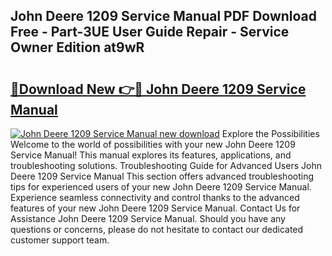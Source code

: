 ## John Deere 1209 Service Manual PDF Download Free - Part-3UE User Guide Repair - Service Owner Edition at9wR

# <h2><a href="http://bc95992.oget.top/?id=John+Deere+1209+Service+Manual">🔗Download New 👉🔴 John Deere 1209 Service Manual</a></h2>

[![John Deere 1209 Service Manual new download](https://i.imgur.com/5g1atiW.png)](http://bc95992.oget.top/?id=John+Deere+1209+Service+Manual)
Explore the Possibilities Welcome to the world of possibilities with your new John Deere 1209 Service Manual! This manual explores its features, applications, and troubleshooting solutions. Troubleshooting Guide for Advanced Users John Deere 1209 Service Manual This section offers advanced troubleshooting tips for experienced users of your new John Deere 1209 Service Manual. Experience seamless connectivity and control thanks to the advanced features of your new John Deere 1209 Service Manual. Contact Us for Assistance John Deere 1209 Service Manual. Should you have any questions or concerns, please do not hesitate to contact our dedicated customer support team.
